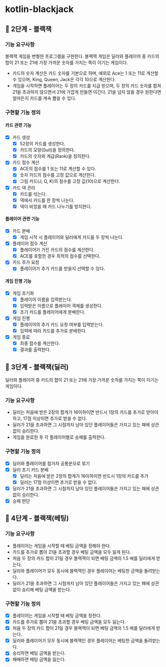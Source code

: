 # kotlin-blackjack
## 🚀 2단계 - 블랙잭
### 기능 요구사항
블랙잭 게임을 변형한 프로그램을 구현한다. 블랙잭 게임은 딜러와 플레이어 중 카드의 합이 21 또는 21에 가장 가까운 숫자를 가지는 쪽이 이기는 게임이다.

- 카드의 숫자 계산은 카드 숫자를 기본으로 하며, 예외로 Ace는 1 또는 11로 계산할 수 있으며, King, Queen, Jack은 각각 10으로 계산한다.
- 게임을 시작하면 플레이어는 두 장의 카드를 지급 받으며, 두 장의 카드 숫자를 합쳐 21을 초과하지 않으면서 21에 가깝게 만들면 이긴다. 21을 넘지 않을 경우 원한다면 얼마든지 카드를 계속 뽑을 수 있다.

### 구현할 기능 정의
#### 카드 관련 기능
- [x] 카드 생성
    - [x] 52장의 카드를 생성한다.
    - [x] 카드의 모양(Suit)을 정의한다.
    - [x] 카드의 숫자와 계급(Rank)을 정의한다.

- [x] 카드 점수 계산
    - [x] ACE의 점수를 1 또는 11로 계산할 수 있다.
    - [x] 숫자 카드의 점수를 고정 값으로 계산한다.
    - [x] 그림 카드(J, Q, K)의 점수를 고정 값(10)으로 계산한다.

- [x] 카드 덱 관리
    - [x] 카드를 섞는다.
    - [x] 덱에서 카드를 한 장씩 나눈다.
    - [x] 덱이 비었을 때 카드 나누기를 방지한다.

#### 플레이어 관련 기능
- [x] 카드 분배
    - [x] 게임 시작 시 플레이어와 딜러에게 카드를 두 장씩 나눈다.

- [x] 플레이어 점수 계산
    - [x] 플레이어가 가진 카드의 점수를 계산한다.
    - [x] ACE를 포함한 경우 최적의 점수를 선택한다.

- [x] 카드 추가 요청
    - [x] 플레이어가 추가 카드를 받을지 선택할 수 있다.
#### 게임 진행 기능
- [x] 게임 초기화
    - [x] 플레이어 이름을 입력받는다.
    - [x] 입력받은 이름으로 플레이어 객체를 생성한다.
    - [x] 초기 카드를 플레이어에게 분배한다.

- [x] 게임 진행
    - [x] 플레이어의 추가 카드 요청 여부를 입력받는다.
    - [x] 입력에 따라 카드를 추가로 분배한다.

- [x] 게임 종료
    - [x] 최종 점수를 계산한다.
    - [x] 결과를 출력한다.

## 🚀 3단계 - 블랙잭(딜러)
딜러와 플레이어 중 카드의 합이 21 또는 21에 가장 가까운 숫자를 가지는 쪽이 이기는 게임이다.

### 기능 요구사항
- 딜러는 처음에 받은 2장의 합계가 16이하이면 반드시 1장의 카드를 추가로 받아야 하고, 17점 이상이면 추가로 받을 수 없다.
- 딜러가 21을 초과하면 그 시점까지 남아 있던 플레이어들은 가지고 있는 패에 상관 없이 승리한다.
- 게임을 완료한 후 각 플레이어별로 승패를 출력한다.

### 구현할 기능 정의
- [x] 딜러와 플레이어를 참가자 공통분모로 묶기 
- [x] 딜러 초기 카드 분배
  - [x] 딜러는 처음에 받은 2장의 합계가 16이하이면 반드시 1장의 카드를 추가
  - [x] 딜러는 17점 이상이면 추가로 받을 수 없다.
- [x] 딜러가 21을 초과하면 그 시점까지 남아 있던 플레이어들은 가지고 있는 패에 상관 없이 승리한다.
- [x] 승패 판단

## 🚀 4단계 - 블랙잭(베팅)

### 기능 요구사항
- 플레이어는 게임을 시작할 때 베팅 금액을 정해야 한다.
- 카드를 추가로 뽑아 21을 초과할 경우 베팅 금액을 모두 잃게 된다.
- 처음 두 장의 카드 합이 21일 경우 블랙잭이 되면 베팅 금액의 1.5 배를 딜러에게 받는다.
- 딜러와 플레이어가 모두 동시에 블랙잭인 경우 플레이어는 베팅한 금액을 돌려받는다.
- 딜러가 21을 초과하면 그 시점까지 남아 있던 플레이어들은 가지고 있는 패에 상관 없이 승리해 베팅 금액을 받는다.

### 구현할 기능 정의
- [x] 플레이어는 게임을 시작할 때 베팅 금액을 정한다. 
- [x] 카드를 추가로 뽑아 21을 초과할 경우 베팅 금액을 모두 잃는다.
- [x] 처음 두 장의 카드 합이 21일 경우 블랙잭이 되면 베팅 금액의 1.5 배를 딜러에게 받는다.
- [x] 딜러와 플레이어가 모두 동시에 블랙잭인 경우 플레이어는 베팅한 금액을 돌려받는다.
- [x] 승리하면 베팅 금액을 받는다.
- [x] 패배하면 베팅 금액을 잃는다.
